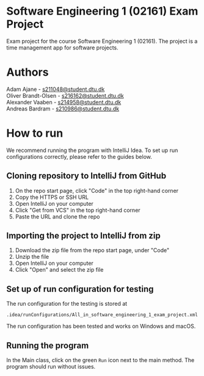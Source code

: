 # Software Engineering 1 (02161) Exam Project
Exam project for the course Software Engineering 1 (02161). The project is a time management app for software projects.
# Authors
Adam Ajane - s211048@student.dtu.dk\
Oliver Brandt-Olsen - s216162@student.dtu.dk\
Alexander Vaaben - s214958@student.dtu.dk\
Andreas Bardram - s210986@student.dtu.dk
# How to run
We recommend running the program with IntelliJ Idea. To set up run configurations correctly, please refer to the guides below.
## Cloning repository to IntelliJ from GitHub
1. On the repo start page, click "Code" in the top right-hand corner
2. Copy the HTTPS or SSH URL
3. Open IntelliJ on your computer
4. Click "Get from VCS" in the top right-hand corner
5. Paste the URL and clone the repo
## Importing the project to IntelliJ from zip
1. Download the zip file from the repo start page, under "Code"
2. Unzip the file
3. Open IntelliJ on your computer 
4. Click "Open" and select the zip file
## Set up of run configuration for testing
The run configuration for the testing is stored at

    .idea/runConfigurations/All_in_software_engineering_1_exam_project.xml

The run configuration has been tested and works on Windows and macOS.
## Running the program
In the Main class, click on the green `Run` icon next to the main method. The program should run without issues.
